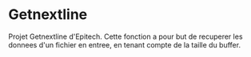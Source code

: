 Getnextline
===========

Projet Getnextline d'Epitech.
Cette fonction a pour but de recuperer les donnees d'un fichier en entree, en tenant compte de la taille du buffer.
